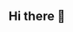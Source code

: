## Hi there 👋

<!--
**oootlichno/oootlichno** is a ✨ _special_ ✨ repository because its `README.md` (this file) appears on your GitHub profile.

- 🌱 I’m currently learning react
- 💬 Ask me about my day )
- 📫 How to reach me: https://www.linkedin.com/in/kseniia-kondrat/

